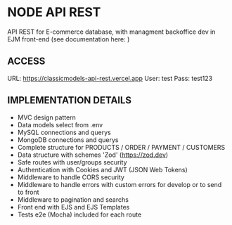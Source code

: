 # NODE API REST
API REST for E-commerce database, with managment backoffice dev in EJM front-end (see documentation here: )

## ACCESS
URL: https://classicmodels-api-rest.vercel.app
User: test
Pass: test123

## IMPLEMENTATION DETAILS
- MVC design pattern
- Data models select from .env 
- MySQL connections and querys
- MongoDB connections and querys
- Complete structure for PRODUCTS / ORDER / PAYMENT / CUSTOMERS
- Data structure with schemes 'Zod' (https://zod.dev)
- Safe routes with user/groups security
- Authentication with Cookies and JWT (JSON Web Tokens)
- Middleware to handle CORS security
- Middleware to handle errors with custom errors for develop or to send to front
- Middleware to pagination and searchs
- Front end with EJS and EJS Templates
- Tests e2e (Mocha) included for each route